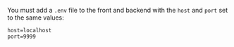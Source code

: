 You must add a `.env` file to the front and backend with the `host` and `port` set to the same values:

```
host=localhost
port=9999
```
